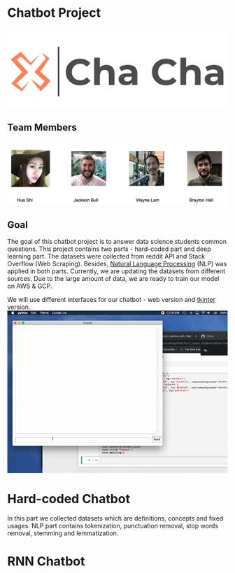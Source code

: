 # Chatbot Project
![images/chacha.png](images/chacha.png)
## Team Members
![images/team_members.png](images/team_members.png)

## Goal
The goal of this chatbot project is to answer data science students common questions. This project contains two parts -  hard-coded part and deep learning part.
The datasets were collected from reddit API and Stack Overflow (Web Scraping). Besides, [Natural Language Processing](https://en.wikipedia.org/wiki/Natural_language_processing) (NLP) was applied in both parts. Currently, we are updating the datasets from different sources. Due to the large amount of data, we are ready to train our model on AWS & GCP.

We will use different interfaces for our chatbot - web version and [tkinter](https://docs.python.org/3/library/tkinter.html) version.
![images/video1.gif](images/video1.gif)
# Hard-coded Chatbot
In this part we collected datasets which are definitions, concepts and fixed usages. NLP part contains tokenization, punctuation removal, stop words removal, stemming and lemmatization.  

# RNN Chatbot


